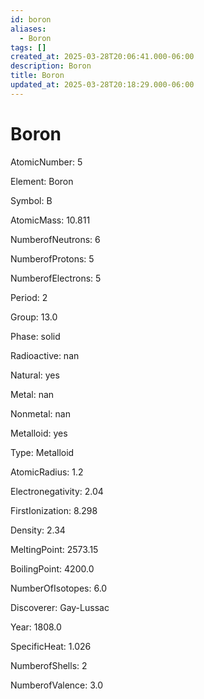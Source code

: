 ```yaml
---
id: boron
aliases:
  - Boron
tags: []
created_at: 2025-03-28T20:06:41.000-06:00
description: Boron
title: Boron
updated_at: 2025-03-28T20:18:29.000-06:00
---
```




# Boron

AtomicNumber: 5

Element: Boron

Symbol: B

AtomicMass: 10.811

NumberofNeutrons: 6

NumberofProtons: 5

NumberofElectrons: 5

Period: 2

Group: 13.0

Phase: solid

Radioactive: nan

Natural: yes

Metal: nan

Nonmetal: nan

Metalloid: yes

Type: Metalloid

AtomicRadius: 1.2

Electronegativity: 2.04

FirstIonization: 8.298

Density: 2.34

MeltingPoint: 2573.15

BoilingPoint: 4200.0

NumberOfIsotopes: 6.0

Discoverer: Gay-Lussac

Year: 1808.0

SpecificHeat: 1.026

NumberofShells: 2

NumberofValence: 3.0

